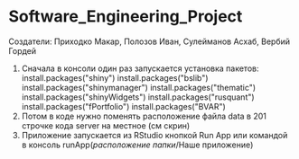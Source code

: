 # Software_Engineering_Project

Создатели: Приходко Макар, Полозов Иван, Сулейманов Асхаб, Вербий Гордей

1. Сначала в консоли один раз запускается установка пакетов:
<br/> install.packages("shiny")
install.packages("bslib")
install.packages("shinymanager")
install.packages("thematic")
install.packages("shinyWidgets")
install.packages("rusquant")
install.packages("fPortfolio")
install.packages("BVAR")
2. Потом в коде нужно поменять расположение файла data в 201 строчке кода server на местное (см скрин)
3. Приложение запускается из RStudio кнопкой Run App или командой в консоль runApp(*расположение папки*/Наше приложение)
